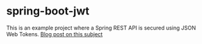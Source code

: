 # spring-boot-jwt

This is an example project where a Spring REST API is secured using JSON Web Tokens. [Blog post on this subject](https://aboullaite.me/spring-boot-token-authentication-using-jwt)